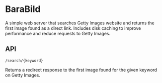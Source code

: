 # BaraBild

A simple web server that searches Getty Images website and returns the first image found as a direct link. Includes disk caching to improve performance and reduce requests to Getty Images.

## API

`/search/{keyword}`

Returns a redirect response to the first image found for the given keyword on Getty Images.
